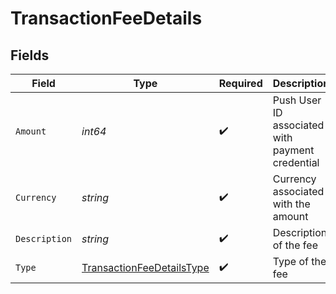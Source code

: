 # TransactionFeeDetails


## Fields

| Field                                                                         | Type                                                                          | Required                                                                      | Description                                                                   |
| ----------------------------------------------------------------------------- | ----------------------------------------------------------------------------- | ----------------------------------------------------------------------------- | ----------------------------------------------------------------------------- |
| `Amount`                                                                      | *int64*                                                                       | :heavy_check_mark:                                                            | Push User ID associated with payment credential                               |
| `Currency`                                                                    | *string*                                                                      | :heavy_check_mark:                                                            | Currency associated with the amount                                           |
| `Description`                                                                 | *string*                                                                      | :heavy_check_mark:                                                            | Description of the fee                                                        |
| `Type`                                                                        | [TransactionFeeDetailsType](../../models/shared/transactionfeedetailstype.md) | :heavy_check_mark:                                                            | Type of the fee                                                               |